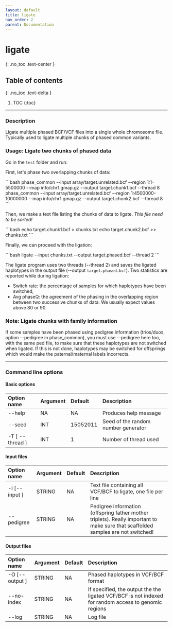 ```yaml
---
layout: default
title: ligate
nav_order: 2
parent: Documentation
---
```

# ligate
{: .no_toc .text-center }

## Table of contents
{: .no_toc .text-delta }

1. TOC
{:toc}

---

### Description
Ligate multiple phased BCF/VCF files into a single whole chromosome file. Typically used to ligate multiple chunks of phased common variants.

### Usage: Ligate two chunks of phased data
Go in the `test` folder and run:

First, let's phase two overlapping chunks of data:
<div class="code-example" markdown="1">
```bash
phase_common --input array/target.unrelated.bcf --region 1:1-5500000 --map info/chr1.gmap.gz --output target.chunk1.bcf --thread 8
phase_common --input array/target.unrelated.bcf --region 1:4500000-10000000 --map info/chr1.gmap.gz --output target.chunk2.bcf --thread 8
```
</div>

Then, we make a text file listing the chunks of data to ligate. *This file need to be sorted!*
<div class="code-example" markdown="1">
```bash
echo target.chunk1.bcf > chunks.txt
echo target.chunk2.bcf >> chunks.txt
```
</div>

Finally, we can proceed with the ligation:
<div class="code-example" markdown="1">
```bash
ligate --input chunks.txt --output target.phased.bcf --thread 2
```
</div>

The ligate program uses two threads (\-\-thread 2) and saves the ligated haplotypes in the output file (\-\-output `target.phased.bcf`).
Two statistics are reported while during ligation:
- Switch rate: the percentage of samples for which haplotypes have been switched,
- Avg phaseQ: the agreement of the phasing in the overlapping region between two successive chunks of data. We usually expect values above 80 or 90.

### Note: Ligate chunks with family information

If some samples have been phased using pedigree information (trios/duos, option \-\-pedigree in phase_common), you must use \-\-pedigree here too, with the same ped file, to make sure that these haplotypes are not switched when ligated.
If this is not done, haplotypes may be switched for offsprings which would make the paternal/maternal labels incorrects.

---

### Command line options

#### Basic options

| Option name 	       | Argument| Default  | Description |
|:---------------------|:--------|:---------|:-------------------------------------|
| \-\-help             | NA      | NA       | Produces help message |
| \-\-seed             | INT     | 15052011 | Seed of the random number generator  |
| \-T \[ \-\-thread \] | INT     | 1        | Number of thread used|

#### Input files

| Option name 	       | Argument| Default  | Description |
|:---------------------|:--------|:---------|:-------------------------------------|
| \-I \[\-\-input \]   | STRING  | NA       | Text file containing all VCF/BCF to ligate, one file per line |
| \-\-pedigree         | STRING  | NA       | Pedigree information (offspring father mother triplets). Really important to make sure that scaffolded samples are not switched! |

#### Output files

| Option name 	       | Argument| Default  | Description |
|:---------------------|:--------|:---------|:-------------------------------------|
| \-O \[\-\-output \]  | STRING  | NA       | Phased haplotypes in VCF/BCF format |
| \-\-no-index         | STRING  | NA       | If specified, the output the the ligated VCF/BCF is not indexed for random access to genomic regions |
| \-\-log              | STRING  | NA       | Log file  |
